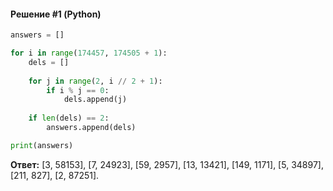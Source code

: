 #### Решение #1 (Python)

```python
answers = []

for i in range(174457, 174505 + 1):
	dels = []
	
	for j in range(2, i // 2 + 1):
		if i % j == 0:
			dels.append(j)
	
	if len(dels) == 2:
		answers.append(dels)

print(answers)
```

**Ответ:** [3, 58153], [7, 24923], [59, 2957], [13, 13421], [149, 1171], [5, 34897], [211, 827], [2, 87251].
